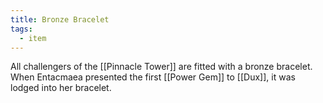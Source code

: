 ```yaml
---
title: Bronze Bracelet
tags:
  - item
---
```

All challengers of the [[Pinnacle Tower]] are fitted with a bronze bracelet. When Entacmaea presented the first [[Power Gem]] to [[Dux]], it was lodged into her bracelet.
